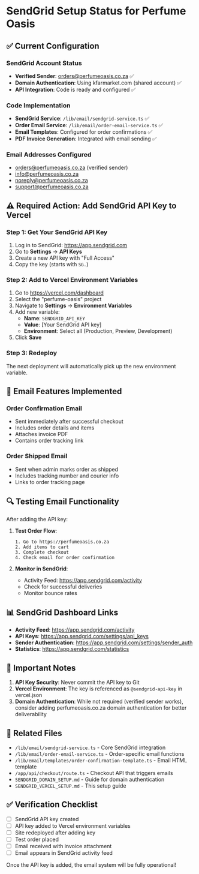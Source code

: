 # SendGrid Setup Status for Perfume Oasis

## ✅ Current Configuration

### SendGrid Account Status
- **Verified Sender**: orders@perfumeoasis.co.za ✅
- **Domain Authentication**: Using kfarmarket.com (shared account) ✅
- **API Integration**: Code is ready and configured ✅

### Code Implementation
- **SendGrid Service**: `/lib/email/sendgrid-service.ts` ✅
- **Order Email Service**: `/lib/email/order-email-service.ts` ✅
- **Email Templates**: Configured for order confirmations ✅
- **PDF Invoice Generation**: Integrated with email sending ✅

### Email Addresses Configured
- orders@perfumeoasis.co.za (verified sender)
- info@perfumeoasis.co.za
- noreply@perfumeoasis.co.za
- support@perfumeoasis.co.za

## ⚠️ Required Action: Add SendGrid API Key to Vercel

### Step 1: Get Your SendGrid API Key
1. Log in to SendGrid: https://app.sendgrid.com
2. Go to **Settings** → **API Keys**
3. Create a new API key with "Full Access"
4. Copy the key (starts with `SG.`)

### Step 2: Add to Vercel Environment Variables
1. Go to https://vercel.com/dashboard
2. Select the "perfume-oasis" project
3. Navigate to **Settings** → **Environment Variables**
4. Add new variable:
   - **Name**: `SENDGRID_API_KEY`
   - **Value**: [Your SendGrid API key]
   - **Environment**: Select all (Production, Preview, Development)
5. Click **Save**

### Step 3: Redeploy
The next deployment will automatically pick up the new environment variable.

## 📧 Email Features Implemented

### Order Confirmation Email
- Sent immediately after successful checkout
- Includes order details and items
- Attaches invoice PDF
- Contains order tracking link

### Order Shipped Email
- Sent when admin marks order as shipped
- Includes tracking number and courier info
- Links to order tracking page

## 🔍 Testing Email Functionality

After adding the API key:

1. **Test Order Flow**:
   ```
   1. Go to https://perfumeoasis.co.za
   2. Add items to cart
   3. Complete checkout
   4. Check email for order confirmation
   ```

2. **Monitor in SendGrid**:
   - Activity Feed: https://app.sendgrid.com/activity
   - Check for successful deliveries
   - Monitor bounce rates

## 📊 SendGrid Dashboard Links

- **Activity Feed**: https://app.sendgrid.com/activity
- **API Keys**: https://app.sendgrid.com/settings/api_keys
- **Sender Authentication**: https://app.sendgrid.com/settings/sender_auth
- **Statistics**: https://app.sendgrid.com/statistics

## 🚨 Important Notes

1. **API Key Security**: Never commit the API key to Git
2. **Vercel Environment**: The key is referenced as `@sendgrid-api-key` in vercel.json
3. **Domain Authentication**: While not required (verified sender works), consider adding perfumeoasis.co.za domain authentication for better deliverability

## 📁 Related Files

- `/lib/email/sendgrid-service.ts` - Core SendGrid integration
- `/lib/email/order-email-service.ts` - Order-specific email functions
- `/lib/email/templates/order-confirmation-template.ts` - Email HTML template
- `/app/api/checkout/route.ts` - Checkout API that triggers emails
- `SENDGRID_DOMAIN_SETUP.md` - Guide for domain authentication
- `SENDGRID_VERCEL_SETUP.md` - This setup guide

## ✅ Verification Checklist

- [ ] SendGrid API key created
- [ ] API key added to Vercel environment variables
- [ ] Site redeployed after adding key
- [ ] Test order placed
- [ ] Email received with invoice attachment
- [ ] Email appears in SendGrid activity feed

Once the API key is added, the email system will be fully operational!
